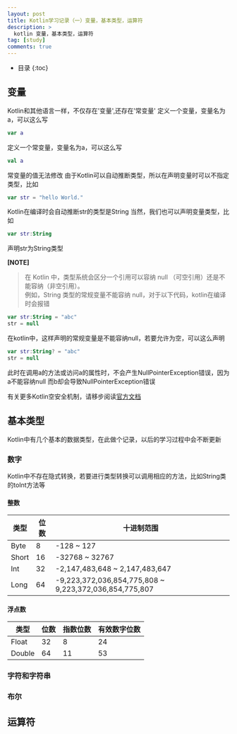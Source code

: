 ```yaml
---
layout: post
title: Kotlin学习记录（一）变量，基本类型，运算符
description: >
  kotlin 变量，基本类型，运算符
tag: [study]
comments: true
---
```


* 目录
{:toc}

## 变量
Kotlin和其他语言一样，不仅存在'变量',还存在'常变量'
定义一个变量，变量名为a，可以这么写
```kotlin
var a
```
定义一个常变量，变量名为a，可以这么写
```kotlin
val a
```
常变量的值无法修改
由于Kotlin可以自动推断类型，所以在声明变量时可以不指定类型，比如
```kotlin
var str = "hello World."
```
Kotlin在编译时会自动推断str的类型是String
当然，我们也可以声明变量类型，比如
```kotlin
var str:String
```
声明str为String类型

**[NOTE]**

>在 Kotlin 中，类型系统会区分一个引用可以容纳 null （可空引用）还是不能容纳（非空引用）。<br>
例如，String 类型的常规变量不能容纳 null，对于以下代码，kotlin在编译时会报错
```kotlin
var str:String = "abc"
str = null
```
在kotlin中，这样声明的常规变量是不能容纳null，若要允许为空，可以这么声明
```kotlin
var str:String? = "abc"
str = null
```
此时在调用a的方法或访问a的属性时，不会产生NullPointerException错误，因为a不能容纳null
而b却会导致NullPointerException错误

有关更多Kotlin空安全机制，请移步阅读[官方文档](https://www.kotlincn.net/docs/reference/null-safety.html)

## 基本类型
Kotlin中有几个基本的数据类型，在此做个记录，以后的学习过程中会不断更新
### 数字
Kotlin中不存在隐式转换，若要进行类型转换可以调用相应的方法，比如String类的toInt方法等

#### 整数  

|类型|位数|十进制范围|
|----|----|----|
|Byte|8|-128 ~ 127|
|Short|16|-32768 ~ 32767|
|Int|32|-2,147,483,648 ~ 2,147,483,647 |
|Long|64|-9,223,372,036,854,775,808 ~ 9,223,372,036,854,775,807|

#### 浮点数  

|类型|位数|指数位数|有效数字位数|
|----|----|----|----|
|Float|32|8|24|
|Double|64|11|53|

### 字符和字符串

### 布尔

## 运算符
